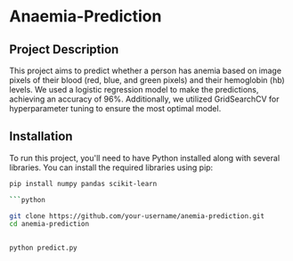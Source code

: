 # Anaemia-Prediction

## Project Description
This project aims to predict whether a person has anemia based on image pixels of their blood (red, blue, and green pixels) and their hemoglobin (hb) levels. We used a logistic regression model to make the predictions, achieving an accuracy of 96%. Additionally, we utilized GridSearchCV for hyperparameter tuning to ensure the most optimal model.

## Installation
To run this project, you'll need to have Python installed along with several libraries. You can install the required libraries using pip:

```bash
pip install numpy pandas scikit-learn

```python 

git clone https://github.com/your-username/anemia-prediction.git
cd anemia-prediction

```

```python 

python predict.py

```



